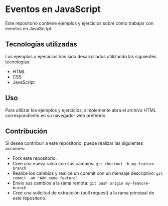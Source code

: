 # Eventos en JavaScript

Este repositorio contiene ejemplos y ejercicios sobre cómo trabajar con eventos en JavaScript.

## Tecnologías utilizadas

Los ejemplos y ejercicios han sido desarrollados utilizando las siguientes tecnologías:

- HTML
- CSS
- JavaScript

## Uso

Para utilizar los ejemplos y ejercicios, simplemente abra el archivo HTML correspondiente en su navegador web preferido.

## Contribución

Si desea contribuir a este repositorio, puede realizar las siguientes acciones:

- Fork este repositorio.
- Cree una nueva rama con sus cambios: `git checkout -b my-feature-branch`
- Realice los cambios y realice un commit con un mensaje descriptivo: `git commit -am 'Add some feature'`
- Envíe sus cambios a la rama remota: `git push origin my-feature-branch`
- Cree una solicitud de extracción (pull request) a la rama principal de este repositorio.
